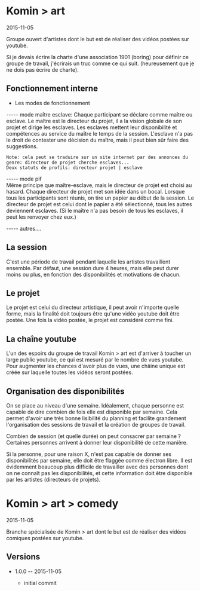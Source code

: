 Komin > art
================
2015-11-05

Groupe ouvert d'artistes dont le but est de réaliser des vidéos postées sur youtube.


Si je devais écrire la charte d'une association 1901 (boring) pour définir ce groupe de travail,
j'écrirais un truc comme ce qui suit.
(heureusement que je ne dois pas écrire de charte).



Fonctionnement interne
-------------------------

- Les modes de fonctionnement

----- mode maître esclave:
	Chaque participant se déclare comme maître ou esclave.
	Le maître est le directeur du projet, il a la vision globale de son projet et dirige les esclaves.
	Les esclaves mettent leur disponibilité et compétences au service du maître le temps de la session.
	L'esclave n'a pas le droit de contester une décision du maître, mais il peut bien sûr faire des suggestions.

	Note: cela peut se traduire sur un site internet par des annonces du genre: directeur de projet cherche esclaves...
	Deux statuts de profils: directeur projet | esclave


----- mode pif	 
	Même principe que maître-esclave, mais le directeur de projet est choisi au hasard.
	Chaque directeur de projet met son idée dans un bocal.
	Lorsque tous les participants sont réunis, on tire un papier au début de la session.
	Le directeur de projet est celui dont le papier a été sélectionné, tous les autres deviennent esclaves.
	(Si le maître n'a pas besoin de tous les esclaves, il peut les renvoyer chez eux.)


----- autres....



La session
----------------

C'est une période de travail pendant laquelle les artistes travaillent ensemble.
Par défaut, une session dure 4 heures, mais elle peut durer moins ou plus, en fonction des disponibilités et motivations
de chacun.


Le projet
---------------

Le projet est celui du directeur artistique, il peut avoir n'importe quelle forme, mais la finalité 
doit toujours être qu'une vidéo youtube doit être postée.
Une fois la vidéo postée, le projet est considéré comme fini.


La chaîne youtube
--------------------

L'un des espoirs du groupe de travail Komin > art est d'arriver à toucher un large public youtube, ce qui est mesuré par le nombre de vues youtube.
Pour augmenter les chances d'avoir plus de vues, une châine unique est créée sur laquelle toutes les vidéos seront postées.



Organisation des disponibilités
----------------------------------

On se place au niveau d'une semaine.
Idéalement, chaque personne est capable de dire combien de fois elle est disponible par semaine.
Cela permet d'avoir une très bonne lisibilité du planning et facilite grandement l'organisation des sessions de travail
et la création de groupes de travail.

Combien de session (et quelle durée) on peut consacrer par semaine ? 
Certaines personnes arrivent à donner leur disponibilité de cette manière.

Si la personne, pour une raison X, n'est pas capable de donner ses disponibilités par semaine, elle doit être flaggée comme
électron libre. 
Il est évidemment beaucoup plus difficile de travailler avec des personnes dont on ne connaît pas les disponibilités, et cette information
doit être disponible par les artistes (directeurs de projets).



Komin > art > comedy
=====================
2015-11-05 

Branche spécialisée de Komin > art dont le but est de réaliser des vidéos comiques postées sur youtube.



Versions
------------------
    
- 1.0.0 -- 2015-11-05

    - initial commit

